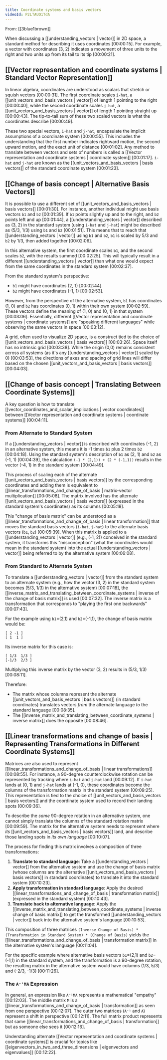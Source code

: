 ```yaml
---
title: Coordinate systems and basis vectors
videoId: P2LTAUO1TdA
---
```


From: [[3blue1brown]] <br/> 

When discussing a [[understanding_vectors | vector]] in 2D space, a standard method for describing it uses coordinates <a class="yt-timestamp" data-t="00:00:15">[00:00:15]</a>. For example, a vector with coordinates (3, 2) indicates a movement of three units to the right and two units up from its tail to its tip <a class="yt-timestamp" data-t="00:00:21">[00:00:21]</a>.

## [[Vector representation and coordinate systems | Standard Vector Representation]]

In linear algebra, coordinates are understood as scalars that stretch or squish vectors <a class="yt-timestamp" data-t="00:00:31">[00:00:31]</a>. The first coordinate scales `i-hat`, a [[unit_vectors_and_basis_vectors | vector]] of length 1 pointing to the right <a class="yt-timestamp" data-t="00:00:40">[00:00:40]</a>, while the second coordinate scales `j-hat`, a [[unit_vectors_and_basis_vectors | vector]] of length 1 pointing straight up <a class="yt-timestamp" data-t="00:00:43">[00:00:43]</a>. The tip-to-tail sum of these two scaled vectors is what the coordinates describe <a class="yt-timestamp" data-t="00:00:49">[00:00:49]</a>.

These two special vectors, `i-hat` and `j-hat`, encapsulate the implicit assumptions of a coordinate system <a class="yt-timestamp" data-t="00:00:55">[00:00:55]</a>. This includes the understanding that the first number indicates rightward motion, the second upward motion, and the exact unit of distance <a class="yt-timestamp" data-t="00:01:02">[00:01:02]</a>. Any method to translate between vectors and sets of numbers is called a [[Vector representation and coordinate systems | coordinate system]] <a class="yt-timestamp" data-t="00:01:17">[00:01:17]</a>. `i-hat` and `j-hat` are known as the [[unit_vectors_and_basis_vectors | basis vectors]] of the standard coordinate system <a class="yt-timestamp" data-t="00:01:23">[00:01:23]</a>.

## [[Change of basis concept | Alternative Basis Vectors]]

It is possible to use a different set of [[unit_vectors_and_basis_vectors | basis vectors]] <a class="yt-timestamp" data-t="00:01:30">[00:01:30]</a>. For instance, another individual might use basis vectors `b1` and `b2` <a class="yt-timestamp" data-t="00:01:39">[00:01:39]</a>. If `b1` points slightly up and to the right, and `b2` points left and up <a class="yt-timestamp" data-t="00:01:44">[00:01:44]</a>, a [[understanding_vectors | vector]] described as (3, 2) in the standard system (using `i-hat` and `j-hat`) might be described as (5/3, 1/3) using `b1` and `b2` <a class="yt-timestamp" data-t="00:01:51">[00:01:51]</a>. This means that to reach that [[understanding_vectors | vector]] using `b1` and `b2`, `b1` is scaled by 5/3 and `b2` by 1/3, then added together <a class="yt-timestamp" data-t="00:02:06">[00:02:06]</a>.

In this alternative system, the first coordinate scales `b1`, and the second scales `b2`, with the results summed <a class="yt-timestamp" data-t="00:02:25">[00:02:25]</a>. This will typically result in a different [[understanding_vectors | vector]] than what one would expect from the same coordinates in the standard system <a class="yt-timestamp" data-t="00:02:37">[00:02:37]</a>.

From the standard system's perspective:
*   `b1` might have coordinates (2, 1) <a class="yt-timestamp" data-t="00:02:44">[00:02:44]</a>.
*   `b2` might have coordinates (-1, 1) <a class="yt-timestamp" data-t="00:02:53">[00:02:53]</a>.

However, from the perspective of the alternative system, `b1` has coordinates (1, 0) and `b2` has coordinates (0, 1) within their own system <a class="yt-timestamp" data-t="00:02:59">[00:02:59]</a>. These vectors define the meaning of (1, 0) and (0, 1) in that system <a class="yt-timestamp" data-t="00:03:06">[00:03:06]</a>. Essentially, different [[Vector representation and coordinate systems | coordinate systems]] are "speaking different languages" while observing the same vectors in space <a class="yt-timestamp" data-t="00:03:12">[00:03:12]</a>.

A grid, often used to visualize 2D space, is a construct tied to the choice of [[unit_vectors_and_basis_vectors | basis vectors]] <a class="yt-timestamp" data-t="00:03:26">[00:03:26]</a>. Space itself has no intrinsic grid <a class="yt-timestamp" data-t="00:03:38">[00:03:38]</a>. While the origin (0,0) remains consistent across all systems (as it's any [[understanding_vectors | vector]] scaled by 0) <a class="yt-timestamp" data-t="00:03:53">[00:03:53]</a>, the directions of axes and spacing of grid lines will differ based on the chosen [[unit_vectors_and_basis_vectors | basis vectors]] <a class="yt-timestamp" data-t="00:04:03">[00:04:03]</a>.

## [[Change of basis concept | Translating Between Coordinate Systems]]

A key question is how to translate [[vector_coordinates_and_scalar_implications | vector coordinates]] between [[Vector representation and coordinate systems | coordinate systems]] <a class="yt-timestamp" data-t="00:04:11">[00:04:11]</a>.

### From Alternate to Standard System

If a [[understanding_vectors | vector]] is described with coordinates (-1, 2) in an alternative system, this means it is -1 times `b1` plus 2 times `b2` <a class="yt-timestamp" data-t="00:04:18">[00:04:18]</a>. Using the standard system's description of `b1` as (2, 1) and `b2` as (-1, 1) <a class="yt-timestamp" data-t="00:04:39">[00:04:39]</a>, the calculation `(-1 * (2,1)) + (2 * (-1,1))` results in the vector (-4, 1) in the standard system <a class="yt-timestamp" data-t="00:04:49">[00:04:49]</a>.

This process of scaling each of the alternate [[unit_vectors_and_basis_vectors | basis vectors]] by the corresponding coordinates and adding them is equivalent to [[linear_transformations_and_change_of_basis | matrix-vector multiplication]] <a class="yt-timestamp" data-t="00:05:08">[00:05:08]</a>. The matrix involved has the alternate [[unit_vectors_and_basis_vectors | basis vectors]] (expressed in the standard system's coordinates) as its columns <a class="yt-timestamp" data-t="00:05:18">[00:05:18]</a>.

This "change of basis matrix" can be understood as a [[linear_transformations_and_change_of_basis | linear transformation]] that moves the standard basis vectors (`i-hat`, `j-hat`) to the alternate basis vectors (`b1`, `b2`) <a class="yt-timestamp" data-t="00:05:39">[00:05:39]</a>. When this matrix is applied to a [[understanding_vectors | vector]] (e.g., (-1, 2)) conceived in the standard system, it transforms this "misconception" (what the coordinates would mean in the standard system) into the actual [[understanding_vectors | vector]] being referred to by the alternative system <a class="yt-timestamp" data-t="00:06:08">[00:06:08]</a>.

### From Standard to Alternate System

To translate a [[understanding_vectors | vector]] from the standard system to an alternate system (e.g., how the vector (3, 2) in the standard system becomes (5/3, 1/3) in the alternative system) <a class="yt-timestamp" data-t="00:07:18">[00:07:18]</a>, the [[inverse_matrix_and_translating_between_coordinate_systems | inverse of the change of basis matrix]] is used <a class="yt-timestamp" data-t="00:07:32">[00:07:32]</a>. The inverse matrix is a transformation that corresponds to "playing the first one backwards" <a class="yt-timestamp" data-t="00:07:43">[00:07:43]</a>.

For the example using `b1`=(2,1) and `b2`=(-1,1), the change of basis matrix would be:
```
[ 2 -1 ]
[ 1  1 ]
```
Its inverse matrix for this case is:
```
[ 1/3  1/3 ]
[-1/3  2/3 ]
```
Multiplying this inverse matrix by the vector (3, 2) results in (5/3, 1/3) <a class="yt-timestamp" data-t="00:08:11">[00:08:11]</a>.

Therefore:
*   The matrix whose columns represent the alternate [[unit_vectors_and_basis_vectors | basis vectors]] (in standard coordinates) translates vectors *from* the alternate language *to* the standard language <a class="yt-timestamp" data-t="00:08:35">[00:08:35]</a>.
*   The [[inverse_matrix_and_translating_between_coordinate_systems | inverse matrix]] does the opposite <a class="yt-timestamp" data-t="00:08:46">[00:08:46]</a>.

## [[Linear transformations and change of basis | Representing Transformations in Different Coordinate Systems]]

Matrices are also used to represent [[linear_transformations_and_change_of_basis | linear transformations]] <a class="yt-timestamp" data-t="00:08:55">[00:08:55]</a>. For instance, a 90-degree counterclockwise rotation can be represented by tracking where `i-hat` and `j-hat` land <a class="yt-timestamp" data-t="00:09:12">[00:09:12]</a>. If `i-hat` lands at (0, 1) and `j-hat` lands at (-1, 0), these coordinates become the columns of the transformation matrix in the standard system <a class="yt-timestamp" data-t="00:09:25">[00:09:25]</a>. This representation is tied to the choice of [[unit_vectors_and_basis_vectors | basis vectors]] and the coordinate system used to record their landing spots <a class="yt-timestamp" data-t="00:09:36">[00:09:36]</a>.

To describe the *same* 90-degree rotation in an alternative system, one cannot simply translate the columns of the standard rotation matrix <a class="yt-timestamp" data-t="00:09:59">[00:09:59]</a>. The matrix for the alternative system needs to represent where *its* [[unit_vectors_and_basis_vectors | basis vectors]] land, and describe those landing spots in *its own language* <a class="yt-timestamp" data-t="00:10:07">[00:10:07]</a>.

The process for finding this matrix involves a composition of three transformations:
1.  **Translate to standard language**: Take a [[understanding_vectors | vector]] from the alternative system and use the change of basis matrix (whose columns are the alternative [[unit_vectors_and_basis_vectors | basis vectors]] in standard coordinates) to translate it into the standard system <a class="yt-timestamp" data-t="00:10:23">[00:10:23]</a>.
2.  **Apply transformation in standard language**: Apply the desired [[linear_transformations_and_change_of_basis | transformation matrix]] (expressed in the standard system) <a class="yt-timestamp" data-t="00:10:43">[00:10:43]</a>.
3.  **Translate back to alternative language**: Apply the [[inverse_matrix_and_translating_between_coordinate_systems | inverse change of basis matrix]] to get the transformed [[understanding_vectors | vector]] back into the alternative system's language <a class="yt-timestamp" data-t="00:10:53">[00:10:53]</a>.

This composition of three matrices `(Inverse Change of Basis) * (Transformation in Standard System) * (Change of Basis)` yields the [[linear_transformations_and_change_of_basis | transformation matrix]] in the alternative system's language <a class="yt-timestamp" data-t="00:11:04">[00:11:04]</a>.

For the specific example where alternative basis vectors `b1`=(2,1) and `b2`=(-1,1) in the standard system, and the transformation is a 90-degree rotation, the resulting matrix in the alternative system would have columns (1/3, 5/3) and (-2/3, -1/3) <a class="yt-timestamp" data-t="00:11:26">[00:11:26]</a>.

### The `A⁻¹MA` Expression

In general, an expression like `A⁻¹MA` represents a mathematical "empathy" <a class="yt-timestamp" data-t="00:12:03">[00:12:03]</a>. The middle matrix `M` is a [[linear_transformations_and_change_of_basis | transformation]] as seen from one perspective <a class="yt-timestamp" data-t="00:12:07">[00:12:07]</a>. The outer two matrices (`A⁻¹` and `A`) represent a shift in perspective <a class="yt-timestamp" data-t="00:12:11">[00:12:11]</a>. The full matrix product represents that same [[linear_transformations_and_change_of_basis | transformation]] but as someone else sees it <a class="yt-timestamp" data-t="00:12:16">[00:12:16]</a>.

Understanding alternate [[Vector representation and coordinate systems | coordinate systems]] is crucial for topics like [[eigenvectors_in_two_and_three_dimensions | eigenvectors and eigenvalues]] <a class="yt-timestamp" data-t="00:12:22">[00:12:22]</a>.